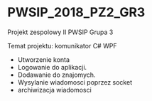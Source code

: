 # PWSIP_2018_PZ2_GR3
Projekt zespolowy II PWSIP Grupa 3

Temat projektu: komunikator C# WPF

- Utworzenie konta
- Logowanie do aplikacji.
- Dodawanie do znajomych.
- Wysylanie wiadomosci poprzez socket
- archiwizacja wiadomosci
